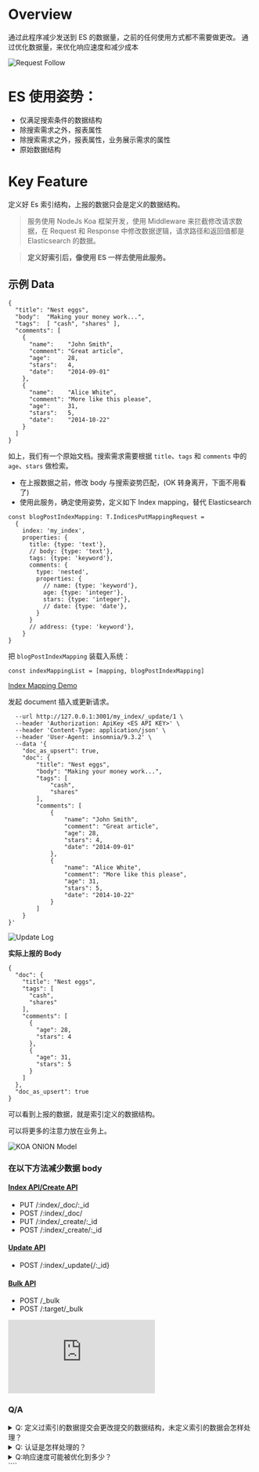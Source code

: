 # Overview

通过此程序减少发送到 ES 的数据量，之前的任何使用方式都不需要做更改。
通过优化数据量，来优化响应速度和减少成本

![Request Follow](image/Request-Follow.png)

# ES 使用姿势：

- 仅满足搜索条件的数据结构
- 除搜索需求之外，报表属性
- 除搜索需求之外，报表属性，业务展示需求的属性
- 原始数据结构

# Key Feature

定义好 Es 索引结构，上报的数据只会是定义的数据结构。

> 服务使用 NodeJs Koa 框架开发，使用 Middleware 来拦截修改请求数据，在 Request 和 Response 中修改数据逻辑，请求路径和返回值都是 Elasticsearch 的数据。

> **定义好索引后，像使用 ES 一样去使用此服务。**

## 示例 Data

```
{
  "title": "Nest eggs",
  "body":  "Making your money work...",
  "tags":  [ "cash", "shares" ],
  "comments": [
    {
      "name":    "John Smith",
      "comment": "Great article",
      "age":     28,
      "stars":   4,
      "date":    "2014-09-01"
    },
    {
      "name":    "Alice White",
      "comment": "More like this please",
      "age":     31,
      "stars":   5,
      "date":    "2014-10-22"
    }
  ]
}
```

如上，我们有一个原始文档。搜索需求需要根据 `title`、`tags` 和 `comments` 中的 `age`、`stars` 做检索。

- 在上报数据之前，修改 body 与搜索姿势匹配，(OK 转身离开，下面不用看了)
- 使用此服务，确定使用姿势，定义如下 Index mapping，替代 Elasticsearch

```
const blogPostIndexMapping: T.IndicesPutMappingRequest =
  {
    index: 'my_index',
    properties: {
      title: {type: 'text'},
      // body: {type: 'text'},
      tags: {type: 'keyword'},
      comments: {
        type: 'nested',
        properties: {
          // name: {type: 'keyword'},
          age: {type: 'integer'},
          stars: {type: 'integer'},
          // date: {type: 'date'},
        }
      }
      // address: {type: 'keyword'},
    }
}

```

把 `blogPostIndexMapping` 装载入系统：

```
const indexMappingList = [mapping, blogPostIndexMapping]
```

[Index Mapping Demo](index-mappings/blog-post.ts)

发起 document 插入或更新请求。

```curl --request POST \
  --url http://127.0.0.1:3001/my_index/_update/1 \
  --header 'Authorization: ApiKey <ES API KEY>' \
  --header 'Content-Type: application/json' \
  --header 'User-Agent: insomnia/9.3.2' \
  --data '{
	"doc_as_upsert": true,
	"doc": {
		"title": "Nest eggs",
		"body": "Making your money work...",
		"tags": [
			"cash",
			"shares"
		],
		"comments": [
			{
				"name": "John Smith",
				"comment": "Great article",
				"age": 28,
				"stars": 4,
				"date": "2014-09-01"
			},
			{
				"name": "Alice White",
				"comment": "More like this please",
				"age": 31,
				"stars": 5,
				"date": "2014-10-22"
			}
		]
	}
}'
```

![Update Log](image/Update-log.png)

**实际上报的 Body**

```
{
  "doc": {
    "title": "Nest eggs",
    "tags": [
      "cash",
      "shares"
    ],
    "comments": [
      {
        "age": 28,
        "stars": 4
      },
      {
        "age": 31,
        "stars": 5
      }
    ]
  },
  "doc_as_upsert": true
}

```

可以看到上报的数据，就是索引定义的数据结构。

可以将更多的注意力放在业务上。

![KOA ONION Model](image/Koa_Onion_Model.png)

### 在以下方法减少数据 body

#### [Index API/Create API](https://www.elastic.co/guide/en/elasticsearch/reference/current/docs-index_.html)

- PUT /:index/\_doc/:\_id
- POST /:index/\_doc/
- PUT /:index/\_create/:\_id
- POST /:index/\_create/:\_id

#### [Update API](https://www.elastic.co/guide/en/elasticsearch/reference/current/docs-update.html)

- POST /:index/\_update{/:\_id}

#### [Bulk API](https://www.elastic.co/guide/en/elasticsearch/reference/current/docs-bulk.html)

- POST /\_bulk
- POST /:target/\_bulk

![Elasticsearch Distributed Search](https://github.com/wyl/es-libr/blob/main/elasticsearch%20distributed%20search.md)

### Q/A

<details>
<summary>Q: 定义过索引的数据提交会更改提交的数据结构，未定义索引的数据会怎样处理？</summary>
未定义会直接转发原始Body，此时这个服务本身就是ES
</details>

<details>
<summary>Q: 认证是怎样处理的？</summary>
认证未做任何更改，认证及返回的状态都是ES 本身的真实相应
</details>

<details>
<summary>Q:响应速度可能被优化到多少？</summary>
是通过优化提交ES 的数据结构，减少上报的数据结构来优化时长。响应速度可能被优化的不多，优化的是ES 的使用成本。

</details>
````
